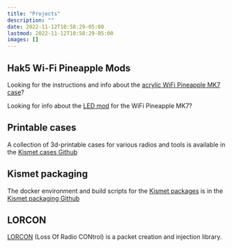 ```yaml
---
title: "Projects"
description: ""
date: 2022-11-12T10:58:29-05:00
lastmod: 2022-11-12T10:58:29-05:00
images: []
---
```


## Hak5 Wi-Fi Pineapple Mods

Looking for the instructions and info about the [acrylic WiFi Pineapple MK7 case](/hak5-mk7-case/)?

Looking for info about the [LED mod](/mk7-led-mod/) for the WiFi Pineapple MK7?

## Printable cases

A collection of 3d-printable cases for various radios and tools is available in the
[Kismet cases Github](https://github.com/kismetwireless/cases)

## Kismet packaging

The docker environment and build scripts for the [Kismet packages](/packages/) is in the
[Kismet packaging Github](https://github.com/kismetwireless/kismet-packages)

## LORCON

[LORCON](https://github.com/kismetwireless/lorcon) (Loss Of Radio CONtrol) is a packet creation and injection library.

